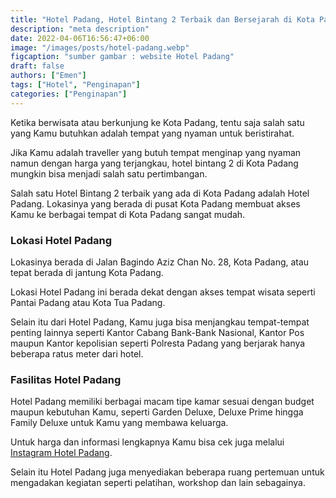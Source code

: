 ```yaml
---
title: "Hotel Padang, Hotel Bintang 2 Terbaik dan Bersejarah di Kota Padang"
description: "meta description"
date: 2022-04-06T16:56:47+06:00
image: "/images/posts/hotel-padang.webp"
figcaption: "sumber gambar : website Hotel Padang"
draft: false
authors: ["Emen"]
tags: ["Hotel", "Penginapan"]
categories: ["Penginapan"]
---
```


Ketika berwisata atau berkunjung ke Kota Padang, tentu saja salah satu yang Kamu butuhkan adalah tempat yang nyaman untuk beristirahat.

Jika Kamu adalah traveller yang butuh tempat menginap yang nyaman namun dengan harga yang terjangkau, hotel bintang 2 di Kota Padang mungkin bisa menjadi salah satu pertimbangan.

Salah satu Hotel Bintang 2 terbaik yang ada di Kota Padang adalah Hotel Padang. Lokasinya yang berada di pusat Kota Padang membuat akses Kamu ke berbagai tempat di Kota Padang sangat mudah.

### Lokasi Hotel Padang

Lokasinya berada di Jalan Bagindo Aziz Chan No. 28, Kota Padang, atau tepat berada di jantung Kota Padang.

Lokasi Hotel Padang ini berada dekat dengan akses tempat wisata seperti Pantai Padang atau Kota Tua Padang.

Selain itu dari Hotel Padang, Kamu juga bisa menjangkau tempat-tempat penting lainnya seperti Kantor Cabang Bank-Bank Nasional, Kantor Pos maupun Kantor kepolisian seperti Polresta Padang yang berjarak hanya beberapa ratus meter dari hotel.

### Fasilitas Hotel Padang

Hotel Padang memiliki berbagai macam tipe kamar sesuai dengan budget maupun kebutuhan Kamu, seperti Garden Deluxe, Deluxe Prime hingga Family Deluxe untuk Kamu yang membawa keluarga.

Untuk harga dan informasi lengkapnya Kamu bisa cek juga melalui <a href="https://www.instagram.com/p/C_2mzesy5mO/?img_index=3" target="_blank" rel="noopener noreferrer" title="Instagram Hotel Padang">Instagram Hotel Padang</a>.

Selain itu Hotel Padang juga menyediakan beberapa ruang pertemuan untuk mengadakan kegiatan seperti pelatihan, workshop dan lain sebagainya.
